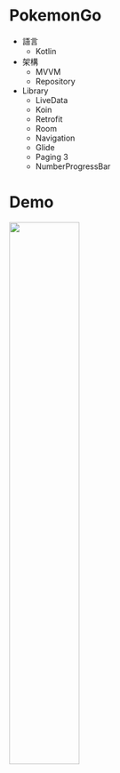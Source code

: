 # PokemonGo
* 語言
  * Kotlin
* 架構
  * MVVM
  * Repository
* Library
  * LiveData
  * Koin
  * Retrofit
  * Room
  * Navigation
  * Glide
  * Paging 3
  * NumberProgressBar
# Demo
<p>  
  <code><img width="50%" src="https://github.com/BaiChuanWang2/PokemonGo/blob/main/demo.png"></code>
</p>
